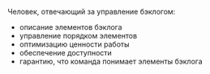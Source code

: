 Человек, отвечающий за управление бэклогом:
- описание элементов бэклога
- управление порядком элементов
- оптимизацию ценности работы
- обеспечение доступности
- гарантию, что команда понимает элементы бэклога